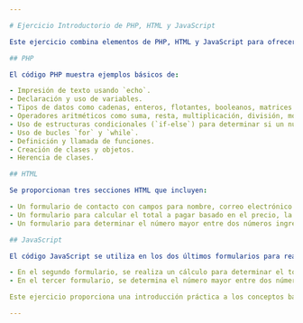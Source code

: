 ```yaml
---

# Ejercicio Introductorio de PHP, HTML y JavaScript

Este ejercicio combina elementos de PHP, HTML y JavaScript para ofrecer una práctica básica en el desarrollo web. A continuación se describe cada parte del código:

## PHP

El código PHP muestra ejemplos básicos de:

- Impresión de texto usando `echo`.
- Declaración y uso de variables.
- Tipos de datos como cadenas, enteros, flotantes, booleanos, matrices y valores nulos.
- Operadores aritméticos como suma, resta, multiplicación, división, módulo y exponenciación.
- Uso de estructuras condicionales (`if-else`) para determinar si un número es positivo o negativo.
- Uso de bucles `for` y `while`.
- Definición y llamada de funciones.
- Creación de clases y objetos.
- Herencia de clases.

## HTML

Se proporcionan tres secciones HTML que incluyen:

- Un formulario de contacto con campos para nombre, correo electrónico y mensaje. Este formulario envía los datos ingresados al archivo `procesar_formulario.php` cuando se envía.
- Un formulario para calcular el total a pagar basado en el precio, la cantidad y la edad del usuario.
- Un formulario para determinar el número mayor entre dos números ingresados por el usuario.

## JavaScript

El código JavaScript se utiliza en los dos últimos formularios para realizar cálculos dinámicos y actualizar la página sin necesidad de recargarla. En particular:

- En el segundo formulario, se realiza un cálculo para determinar el total a pagar, con una reducción del 50% si la edad del usuario es igual o superior a 65 años.
- En el tercer formulario, se determina el número mayor entre dos números ingresados por el usuario.

Este ejercicio proporciona una introducción práctica a los conceptos básicos de programación web utilizando PHP, HTML y JavaScript. Puedes ejecutar cada parte del código por separado para comprender mejor su funcionamiento y practicar tus habilidades en el desarrollo web.

---
```

